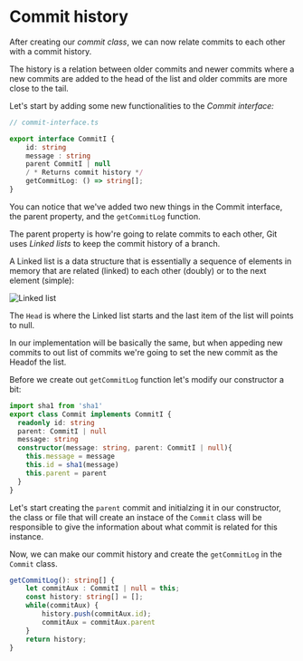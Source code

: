 # Commit history

After creating our _commit class_, we can now relate commits to each other with a commit history.

The history is a relation between older commits and newer commits where a new commits are added to the head of the list and older commits are more close to the tail. 

Let's start by adding some new functionalities to the _Commit interface:_

```typescript
// commit-interface.ts 

export interface CommitI {
    id: string
    message : string 
    parent CommitI | null
    / * Returns commit history */
    getCommitLog: () => string[]; 
}
```

You can notice that we've added two new things in the Commit interface, the parent property, and the `getCommitLog` function.

The parent property is how're going to relate commits to each other, Git uses *Linked lists* to keep the commit history of a branch. 

A Linked list is a data structure that is essentially a sequence of elements in memory that are related (linked) to each other (doubly) or to the next element (simple): 

<img title="Linked list" src="https://miro.medium.com/v2/resize:fit:720/format:webp/1*8hw28GEk3Qab08DoPwb_eg.png">

The `Head` is where the Linked list starts and the last item of the list will points to null. 

In our implementation will be basically the same, but when appeding new commits to out list of commits we're going to set the new commit as the Headof the list. 

Before we create out `getCommitLog` function let's modify our constructor a bit: 

```typescript
import sha1 from 'sha1'
export class Commit implements CommitI {
  readonly id: string
  parent: CommitI | null
  message: string
  constructor(message: string, parent: CommitI | null){
    this.message = message
    this.id = sha1(message)
    this.parent = parent
  }
}
```

Let's start creating the `parent` commit and initialzing it in our constructor, the class or file that will create an instace of the `Commit` class will be responsible to give the information about what commit is related for this instance. 

Now, we can make our commit history and create the `getCommitLog` in the `Commit` class. 

```typescript
getCommitLog(): string[] {
    let commitAux : CommitI | null = this;
    const history: string[] = [];
    while(commitAux) {
        history.push(commitAux.id);
        commitAux = commitAux.parent
    }
    return history; 
}
``` 


